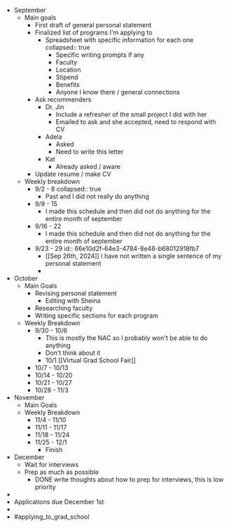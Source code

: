 - September
	- Main goals
		- First draft of general personal statement
		- Finalized list of programs I'm applying to
			- Spreadsheet with specific information for each one
			  collapsed:: true
				- Specific writing prompts if any
				- Faculty
				- Location
				- Stipend
				- Benefits
				- Anyone I know there / general connections
		- Ask recommenders
			- Dr. Jin
				- Include a refresher of the small project I did with her
				- Emailed to ask and she accepted, need to respond with CV
			- Adela
				- Asked
				- Need to write this letter
			- Kat
				- Already asked / aware
		- Update resume / make CV
	- Weekly breakdown
		- 9/2 - 8
		  collapsed:: true
			- Past and I did not really do anything
		- 9/9 - 15
			- I made this schedule and then did not do anything for the entire month of september
		- 9/16 - 22
			- I made this schedule and then did not do anything for the entire month of september
		- 9/23 - 29
		  id:: 66e10d2f-64e3-4784-8e46-b68012918fb7
			- [[Sep 26th, 2024]] I have not written a single sentence of my personal statement
			-
- October
	- Main Goals
		- Revising personal statement
			- Editing with Sheina
		- Researching faculty
		- Writing specific sections for each program
	- Weekly Breakdown
		- 9/30 - 10/6
			- This is mostly the NAC so I probably won't be able to do anything
			- Don't think about it
			- 10/1 [[Virtual Grad School Fair]]
		- 10/7 - 10/13
		- 10/14 - 10/20
		- 10/21 - 10/27
		- 10/28 - 11/3
- November
	- Main Goals
	- Weekly Breakdown
		- 11/4 - 11/10
		- 11/11 - 11/17
		- 11/18 - 11/24
		- 11/25 - 12/1
			- Finish
- December
	- Wait for interviews
	- Prep as much as possible
		- DONE write thoughts about how to prep for interviews, this is low priority
-
- Applications due December 1st
-
- #applying_to_grad_school